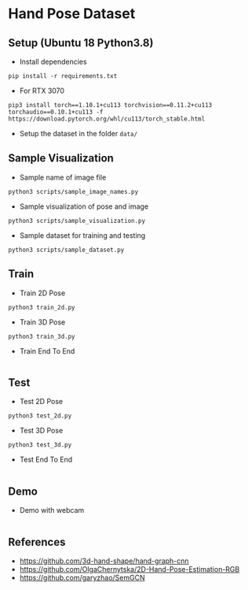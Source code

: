 # Hand Pose Dataset

## Setup (Ubuntu 18 Python3.8)
- Install dependencies
```
pip install -r requirements.txt
```
- For RTX 3070
```
pip3 install torch==1.10.1+cu113 torchvision==0.11.2+cu113 torchaudio==0.10.1+cu113 -f https://download.pytorch.org/whl/cu113/torch_stable.html
```
- Setup the dataset in the folder `data/` 

## Sample Visualization
- Sample name of image file
```
python3 scripts/sample_image_names.py
```
- Sample visualization of pose and image
```
python3 scripts/sample_visualization.py
```
- Sample dataset for training and testing
```
python3 scripts/sample_dataset.py
```

## Train
- Train 2D Pose
```
python3 train_2d.py
```
- Train 3D Pose
```
python3 train_3d.py
```
- Train End To End
```
```

## Test
- Test 2D Pose
```
python3 test_2d.py
```
- Test 3D Pose
```
python3 test_3d.py
```
- Test End To End
```
```

## Demo
- Demo with webcam
```
```

## References
- https://github.com/3d-hand-shape/hand-graph-cnn
- https://github.com/OlgaChernytska/2D-Hand-Pose-Estimation-RGB
- https://github.com/garyzhao/SemGCN